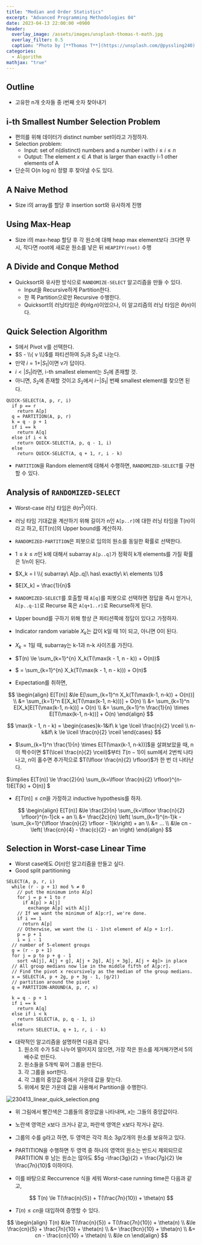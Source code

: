 ```yaml
---
title: "Median and Order Statistics"
excerpt: "Advanced Programming Methodologies 04"
date: 2023-04-13 22:00:00 +0900
header:
  overlay_image: /assets/images/unsplash-thomas-t-math.jpg
  overlay_filter: 0.5
  caption: "Photo by [**Thomas T**](https://unsplash.com/@pyssling240) on [**Unsplash**](https://unsplash.com/)"
categories:
  - Algorithm
mathjax: "true"
---
```


## Outline

- 고유한 n개 숫자들 중 i번째 숫자 찾아내기

## i-th Smallest Number Selection Problem

- 편의를 위해 데이터가 distinct number set이라고 가정하자.
- Selection problem:
  - Input: set of n(distinct) numbers and a number i with $i \le i \le n$
  - Output: The element $x \in A$ that is larger than exactly i-1 other elements of A
- 단순히 O(n log n) 정렬 후 찾아낼 수도 있다.

## A Naive Method

- Size i의 array를 할당 후 insertion sort와 유사하게 진행

## Using Max-Heap

- Size i의 max-heap 할당 후 각 원소에 대해 heap max element보다 크다면 무시, 작다면 root에 새로운 원소를 넣은 뒤 `HEAPIFY(root)` 수행

## A Divide and Conque Method

- Quicksort와 유사한 방식으로 `RANDOMIZE-SELECT` 알고리즘을 만들 수 있다.
  - Input을 Recursive하게 Partition한다.
  - 한 쪽 Partition으로만 Recursive 수행한다.
  - Quicksort의 러닝타임은 $\theta(n \lg n)$이었으나, 이 알고리즘의 러닝 타임은 $\theta(n)$이다.

## Quick Selection Algorithm

- S에서 Pivot v를 선택한다.
- $S - \\{ v \\}$를 파티션하여 $S_1$과 $S_2$로 나눈다.
- 만약 $i = 1 + \vert S_1 \vert$이면 v가 답이다.
- $i < \vert S_1 \vert$라면, i-th smallest element는 $S_1$에 존재할 것.
- 아니면, $S_2$에 존재할 것이고 $S_2$에서 $i - \vert S_1 \vert$ 번째 smallest element를 찾으면 된다.

```text
QUICK-SELECT(A, p, r, i)
  if p == r
    return A[p]
  q = PARTITION(A, p, r)
  k = q - p + 1
  if i == k
    return A[q]
  else if i < k
    return QUICK-SELECT(A, p, q - 1, i)
  else
    return QUICK-SELECT(A, q + 1, r, i - k)
```

- `PARTITION`을 Random element에 대해서 수행하면, `RANDOMIZED-SELECT`를 구현할 수 있다.

## Analysis of `RANDOMIZED-SELECT`

- Worst-case 러닝 타임은 $\theta(n^2)$이다.
- 러닝 타임 기대값을 계산하기 위해 길이가 n인 `A[p..r]`에 대한 러닝 타임을 T(n)이라고 하고, E[T(n)]의 Upper bound를 계산하자.
- `RANDOMIZED-PARTITION`은 피봇으로 임의의 원소를 동일한 확률로 선택한다.
- $1 \le k \le n$인 k에 대해서 subarray `A[p..q]`가 정확히 k개 elements를 가질 확률은 1/n이 된다.
- $X_k = I \\{ subarray\ A[p..q]\ has\ exactly\ k\ elements \\}$
- $E[X_k] = \frac{1}{n}$
- `RANDOMIZED-SELECT`를 호출할 때 `A[q]`를 피봇으로 선택하면 정답을 즉시 얻거나, `A[p..q-1]`로 Recurse 혹은 `A[q+1..r]`로 Recurse하게 된다.
- Upper bound를 구하기 위해 항상 큰 파티션쪽에 정답이 있다고 가정하자.
- Indicator random variable $X_k$는 값이 k일 때 1이 되고, 아니면 0이 된다.
- $X_k = 1$일 때, subarray는 k-1과 n-k 사이즈를 가진다.
- $T(n) \le \sum_{k=1}^{n} X_k(T(\max(k - 1, n - k)) + O(n))$
- $ = \sum_{k=1}^{n} X_k(T(\max(k - 1, n - k))) + O(n)$

- Expectation를 취하면,

$$
\begin{align}
E[T(n)] &\le E[\sum_{k=1}^n X_k(T(\max(k-1, n-k)) + O(n))] \\
        &= \sum_{k=1}^n E[X_k(T(\max(k-1, n-k)))] + O(n) \\
        &= \sum_{k=1}^n E[X_k]E[T(\max(k-1, n-k))] + O(n) \\
        &= \sum_{k=1}^n \frac{1}{n} \times E[T(\max(k-1, n-k))] + O(n)
\end{align}
$$

$$
\max(k - 1, n - k) = \begin{cases}k-1&if\ k \ge \lceil \frac{n}{2} \rceil \\ n-k&if\ k \le \lceil \frac{n}{2} \rceil \end{cases}
$$  

- $\sum_{k=1}^n \frac{1}{n} \times E[T(\max(k-1, n-k))]$을 살펴보았을 때, n이 짝수이면 $T(\lceil \frac{n}{2} \rceil)$부터 $T(n-1)$이 sum에서 2번씩 나타나고, n이 홀수면 추가적으로 $T(\lfloor \frac{n}{2} \rfloor)$가 한 번 더 나타난다.

$\implies E[T(n)] \le \frac{2}{n} \sum_{k=\lfloor \frac{n}{2} \rfloor}^{n-1}E[T(k) + O(n)] $  

- $E[T(n)] \le cn$을 가정하고 inductive hypothesis를 하자.

$$
\begin{align}
E[T(n)] &\le \frac{2}{n} \sum_{k=\lfloor \frac{n}{2} \rfloor}^{n-1}ck + an \\
        &= \frac{2c}{n} \left( \sum_{k=1}^{n-1}k - \sum_{k=1}^{\lfloor \frac{n}{2} \rfloor - 1}k\right) + an \\
        &= ... \\
        &\le cn - \left( \frac{cn}{4} - \frac{c}{2} - an \right)
\end{align}
$$

## Selection in Worst-case Linear Time

- Worst case에도 $O(n)$인 알고리즘을 만들고 싶다.
- Good split partitioning

```text
SELECT(A, p, r, i)
  while (r - p + 1) mod % ≠ 0
    // put the minimum into A[p]
    for j = p + 1 to r
      if A[p] > A[j]
        exchange A[p] with A[j]
    // If we want the minimum of A[p:r], we're done.
    if i == 1
      return A[p]
    // Otherwise, we want the (i - 1)st element of A[p + 1:r].
    p = p + 1
    i = i - 1
  // number of 5-element groups
  g = (r - p + 1)
  for j = p to p + g - 1
    sort <A[j], A[j + g], A[j + 2g], A[j + 3g], A[j + 4g]> in place
  // All group medians now lie in the middle fifth of A[p:r].
  // Find the pivot x recursively as the median of the group medians.
  x = SELECT(A, p + 2g, p + 3g - 1, ⌈g/2⌉)
  // partition around the pivot
  q = PARTITION-AROUND(A, p, r, x)
  
  k = q - p + 1
  if i == k
    return A[q]
  else if i < k
    return SELECT(A, p, q - 1, i)
  else
    return SELECT(A, q + 1, r, i - k)
```

- 대략적인 알고리즘을 설명하면 다음과 같다.
  1. 원소의 수가 5로 나누어 떨어지지 않으면, 가장 작은 원소를 제거해가면서 5의 배수로 만든다.
  2. 원소들을 5개씩 묶어 그룹을 만든다.
  3. 각 그룹을 sort한다.
  4. 각 그룹의 중앙값 중에서 가운데 값을 찾는다.
  5. 위에서 찾은 가운데 값을 사용해서 Partition을 수행한다.

![230413_linear_quick_selection.png]({{site.baseurl}}/assets/images/230413_linear_quick_selection.png)

- 위 그림에서 빨간색은 그룹들의 중앙값을 나타내며, $x$는 그들의 중앙값이다.
- 노란색 영역은 x보다 크거나 같고, 파란색 영역은 x보다 작거나 같다.
- 그룹의 수를 g라고 하면, 두 영역은 각각 최소 $3g/2$개의 원소를 보유하고 있다.
- PARTITION을 수행하면 두 영역 중 하나의 영역의 원소는 반드시 제외되므로 PARTITION 후 남는 원소는 많아도 $5g -\frac{3g}{2} = \frac{7g}{2} \le \frac{7n}{10}$ 이하이다.

- 이를 바탕으로 Reccurrence 식을 세워 Worst-case running time은 다음과 같고,

$$
T(n) \le T(\frac{n}{5}) + T(\frac{7n}{10}) + \theta(n)
$$

- $T(n) \le cn$을 대입하여 증명할 수 있다.

$$
\begin{align}
T(n) &\le T(\frac{n}{5}) + T(\frac{7n}{10}) + \theta(n) \\
     &\le \frac{cn}{5} + \frac{7n}{10} + \theta(n) \\
     &= \frac{9cn}{10} + \theta(n) \\
     &= cn - \frac{cn}{10} + \theta(n) \\
     &\le cn
\end{align}
$$
